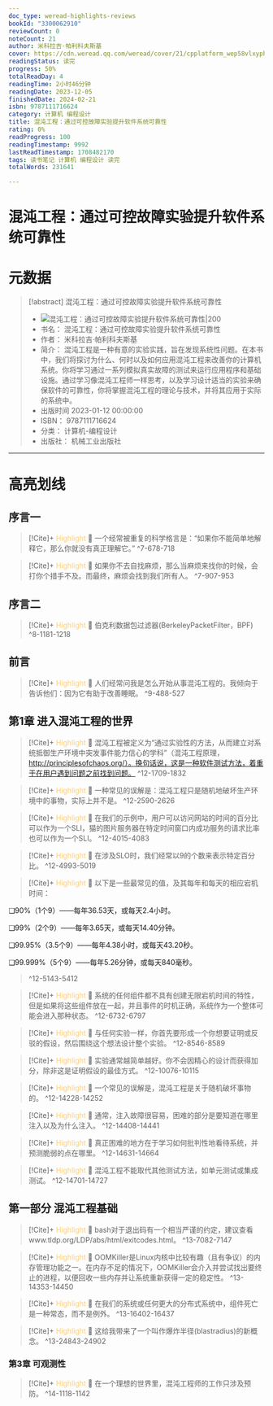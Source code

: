 ```yaml
---
doc_type: weread-highlights-reviews
bookId: "3300062910"
reviewCount: 0
noteCount: 21
author: 米科拉吉·帕利科夫斯基
cover: https://cdn.weread.qq.com/weread/cover/21/cpplatform_wep58vlxyph6i1xcoxwif4/t7_cpplatform_wep58vlxyph6i1xcoxwif41688090284.jpg
readingStatus: 读完
progress: 50%
totalReadDay: 4
readingTime: 2小时46分钟
readingDate: 2023-12-05
finishedDate: 2024-02-21
isbn: 9787111716624
category: 计算机 编程设计
title: 混沌工程：通过可控故障实验提升软件系统可靠性
rating: 0%
readProgress: 100
readingTimestamp: 9992
lastReadTimestamp: 1708482170
tags: 读书笔记 计算机 编程设计 读完
totalWords: 231641

---
```


# 混沌工程：通过可控故障实验提升软件系统可靠性

# 元数据
> [!abstract] 混沌工程：通过可控故障实验提升软件系统可靠性
> - ![ 混沌工程：通过可控故障实验提升软件系统可靠性|200](https://cdn.weread.qq.com/weread/cover/21/cpplatform_wep58vlxyph6i1xcoxwif4/t7_cpplatform_wep58vlxyph6i1xcoxwif41688090284.jpg)
> - 书名： 混沌工程：通过可控故障实验提升软件系统可靠性
> - 作者： 米科拉吉·帕利科夫斯基
> - 简介： 混沌工程是一种有意的实验实践，旨在发现系统性问题。在本书中，我们将探讨为什么、何时以及如何应用混沌工程来改善你的计算机系统。你将学习通过一系列模拟真实故障的测试来运行应用程序和基础设施。通过学习像混沌工程师一样思考，以及学习设计适当的实验来确保软件的可靠性，你将掌握混沌工程的理论与技术，并将其应用于实际的系统中。
> - 出版时间 2023-01-12 00:00:00
> - ISBN： 9787111716624
> - 分类： 计算机-编程设计
> - 出版社： 机械工业出版社



---

# 高亮划线
## 序言一


> [!Cite]+ <span style="color: #ffce78;">Highlight</span>
> 📌 一个经常被重复的科学格言是：“如果你不能简单地解释它，那么你就没有真正理解它。”
> ^7-678-718


> [!Cite]+ <span style="color: #ffce78;">Highlight</span>
> 📌 如果你不去自找麻烦，那么当麻烦来找你的时候，会打你个措手不及。而最终，麻烦会找到我们所有人。
> ^7-907-953
## 序言二


> [!Cite]+ <span style="color: #ffce78;">Highlight</span>
> 📌 伯克利数据包过滤器(BerkeleyPacketFilter，BPF)
> ^8-1181-1218
## 前言


> [!Cite]+ <span style="color: #ffce78;">Highlight</span>
> 📌 人们经常问我是怎么开始从事混沌工程的。我倾向于告诉他们：因为它有助于改善睡眠。
> ^9-488-527
## 第1章 进入混沌工程的世界


> [!Cite]+ <span style="color: #ffce78;">Highlight</span>
> 📌 混沌工程被定义为“通过实验性的方法，从而建立对系统抵御生产环境中突发事件能力信心的学科”（混沌工程原理，http://principlesofchaos.org/）。换句话说，这是一种软件测试方法，着重于在用户遇到问题之前找到问题。
> ^12-1709-1832


> [!Cite]+ <span style="color: #ffce78;">Highlight</span>
> 📌 一种常见的误解是：混沌工程只是随机地破坏生产环境中的事物，实际上并不是。
> ^12-2590-2626


> [!Cite]+ <span style="color: #ffce78;">Highlight</span>
> 📌 在我们的示例中，用户可以访问网站的时间的百分比可以作为一个SLI，猫的图片服务器在特定时间窗口内成功服务的请求比率也可以作为一个SLI。
> ^12-4015-4083


> [!Cite]+ <span style="color: #ffce78;">Highlight</span>
> 📌 在涉及SLO时，我们经常以9的个数来表示特定百分比。
> ^12-4993-5019


> [!Cite]+ <span style="color: #ffce78;">Highlight</span>
> 📌 以下是一些最常见的值，及其每年和每天的相应宕机时间：
>
❑90%（1个9）——每年36.53天，或每天2.4小时。
>
❑99%（2个9）——每年3.65天，或每天14.40分钟。
>
❑99.95%（3.5个9）——每年4.38小时，或每天43.20秒。
>
❑99.999%（5个9）——每年5.26分钟，或每天840毫秒。
> ^12-5143-5412


> [!Cite]+ <span style="color: #ffce78;">Highlight</span>
> 📌 系统的任何组件都不具有创建无限宕机时间的特性，但是如果将这些组件放在一起，并且事件的时机正确，系统作为一个整体可能会进入那种状态。
> ^12-6732-6797


> [!Cite]+ <span style="color: #ffce78;">Highlight</span>
> 📌 与任何实验一样，你首先要形成一个你想要证明或反驳的假设，然后围绕这个想法设计整个实验。
> ^12-8546-8589


> [!Cite]+ <span style="color: #ffce78;">Highlight</span>
> 📌 实验通常越简单越好。你不会因精心的设计而获得加分，除非这是证明假设的最佳方式。
> ^12-10076-10115


> [!Cite]+ <span style="color: #ffce78;">Highlight</span>
> 📌 一个常见的误解是，混沌工程是关于随机破坏事物的。
> ^12-14228-14252


> [!Cite]+ <span style="color: #ffce78;">Highlight</span>
> 📌 通常，注入故障很容易，困难的部分是要知道在哪里注入以及为什么注入。
> ^12-14408-14441


> [!Cite]+ <span style="color: #ffce78;">Highlight</span>
> 📌 真正困难的地方在于学习如何批判性地看待系统，并预测脆弱的点在哪里。
> ^12-14631-14664


> [!Cite]+ <span style="color: #ffce78;">Highlight</span>
> 📌 混沌工程不能取代其他测试方法，如单元测试或集成测试。
> ^12-14701-14727
## 第一部分 混沌工程基础


> [!Cite]+ <span style="color: #ffce78;">Highlight</span>
> 📌 bash对于退出码有一个相当严谨的约定，建议查看www.tldp.org/LDP/abs/html/exitcodes.html。
> ^13-7082-7147


> [!Cite]+ <span style="color: #ffce78;">Highlight</span>
> 📌 OOMKiller是Linux内核中比较有趣（且有争议）的内存管理功能之一。在内存不足的情况下，OOMKiller会介入并尝试找出要终止的进程，以便回收一些内存并让系统重新获得一定的稳定性。
> ^13-14353-14450


> [!Cite]+ <span style="color: #ffce78;">Highlight</span>
> 📌 在我们的系统或任何更大的分布式系统中，组件死亡是一种常态，而不是例外。
> ^13-16402-16437


> [!Cite]+ <span style="color: #ffce78;">Highlight</span>
> 📌 这给我带来了一个叫作爆炸半径(blastradius)的新概念。
> ^13-24843-24902
### 第3章 可观测性


> [!Cite]+ <span style="color: #ffce78;">Highlight</span>
> 📌 在一个理想的世界里，混沌工程师的工作只涉及预防。
> ^14-1118-1142


